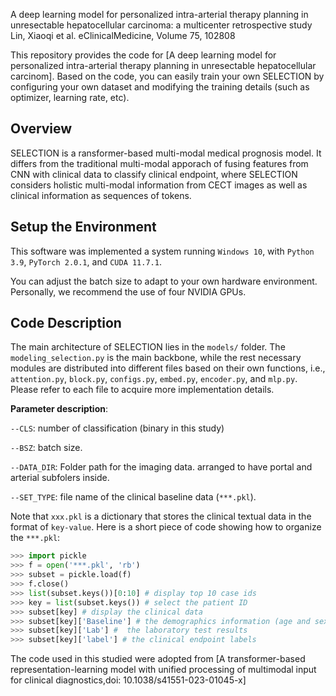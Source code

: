 A deep learning model for personalized intra-arterial therapy planning in unresectable hepatocellular carcinoma: a multicenter retrospective study
Lin, Xiaoqi et al.
eClinicalMedicine, Volume 75, 102808

This repository provides the code for [A deep learning model for personalized intra-arterial therapy planning in unresectable hepatocellular carcinom]. Based on the code, you can easily train your own SELECTION by configuring your own dataset and modifying the training details (such as optimizer, learning rate, etc).

## Overview
SELECTION is a ransformer-based multi-modal medical prognosis model. It differs from the traditional multi-modal apporach of fusing features from CNN with clinical data to classify clinical endpoint, where SELECTION considers holistic multi-modal information from CECT images as well as clinical information as sequences of tokens.

## Setup the Environment
This software was implemented a system running `Windows 10`, with `Python 3.9`, `PyTorch 2.0.1`, and `CUDA 11.7.1`.

You can adjust the batch size to adapt to your own hardware environment. Personally, we recommend the use of four NVIDIA GPUs.

## Code Description
The main architecture of SELECTION lies in the `models/` folder. The `modeling_selection.py` is the main backbone, while the rest necessary modules are distributed into different files based on their own functions, i.e., `attention.py`, `block.py`, `configs.py`, `embed.py`, `encoder.py`, and `mlp.py`. Please refer to each file to acquire more implementation details. 

**Parameter description**:

`--CLS`: number of classification (binary in this study)

`--BSZ`: batch size.

`--DATA_DIR`: Folder path for the imaging data. arranged to have portal and arterial subfolers inside.

`--SET_TYPE`: file name of the clinical baseline data (`***.pkl`).

Note that `xxx.pkl` is a dictionary that stores the clinical textual data in the format of `key-value`. Here is a short piece of code showing how to organize the `***.pkl`:
```python
>>> import pickle
>>> f = open('***.pkl', 'rb')
>>> subset = pickle.load(f)
>>> f.close()
>>> list(subset.keys())[0:10] # display top 10 case ids
>>> key = list(subset.keys()) # select the patient ID
>>> subset[key] # display the clinical data
>>> subset[key]['Baseline'] # the demographics information (age and sex)
>>> subset[key]['Lab'] #  the laboratory test results
>>> subset[key]['label'] # the clinical endpoint labels
```

The code used in this studied were adopted from [A transformer-based representation-learning model with unified processing of multimodal input for clinical diagnostics,doi: 10.1038/s41551-023-01045-x]

